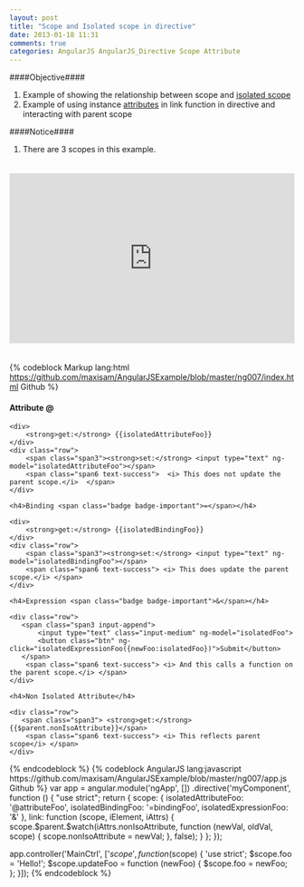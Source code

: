 ```yaml
---
layout: post
title: "Scope and Isolated scope in directive"
date: 2013-01-18 11:31
comments: true
categories: AngularJS AngularJS_Directive Scope Attribute
---
```


####Objective####
1. Example of showing the relationship between scope and [isolated scope][1]
2. Example of using instance [attributes][0] in link function in directive and interacting with parent scope

####Notice####
1. There are 3 scopes in this example.

<iframe style="margin: 20px 0; width: 100%; height: 300px" src="http://embed.plnkr.co/uQSLHhv6uz2mCdmtPWSg" frameborder="0" allowfullscreen="allowfullscreen"></iframe>

{% codeblock Markup lang:html https://github.com/maxisam/AngularJSExample/blob/master/ng007/index.html Github %}

<div data-my-component attribute-foo="{{foo}}" binding-foo="foo"
     isolated-expression-foo="updateFoo(newFoo)" non-iso-attribute="foo">
    <h4>Attribute <span class="badge badge-important">@</span></h4>

    <div>
        <strong>get:</strong> {{isolatedAttributeFoo}}
    </div>
    <div class="row">
        <span class="span3"><strong>set:</strong> <input type="text" ng-model="isolatedAttributeFoo"></span>
        <span class="span6 text-success">  <i> This does not update the parent scope.</i>  </span>
    </div>

    <h4>Binding <span class="badge badge-important">=</span></h4>

    <div>
        <strong>get:</strong> {{isolatedBindingFoo}}
    </div>
    <div class="row">
        <span class="span3"><strong>set:</strong> <input type="text" ng-model="isolatedBindingFoo"></span>
        <span class="span6 text-success"> <i> This does update the parent scope.</i> </span>
    </div>

    <h4>Expression <span class="badge badge-important">&</span></h4>

    <div class="row">
       <span class="span3 input-append">
           <input type="text" class="input-medium" ng-model="isolatedFoo">
           <button class="btn" ng-click="isolatedExpressionFoo({newFoo:isolatedFoo})">Submit</button>
       </span>
        <span class="span6 text-success"> <i> And this calls a function on the parent scope.</i> </span>
    </div>

    <h4>Non Isolated Attribute</h4>

    <div class="row">
       <span class="span3"> <strong>get:</strong> {{$parent.nonIsoAttribute}}</span>
        <span class="span6 text-success"> <i> This reflects parent scope</i> </span>
    </div>
</div>
{% endcodeblock %}
{% codeblock AngularJS  lang:javascript https://github.com/maxisam/AngularJSExample/blob/master/ng007/app.js Github %} 
var app = angular.module('ngApp', [])
    .directive('myComponent', function () {
        "use strict";
        return {
            scope: {
                isolatedAttributeFoo: '@attributeFoo',
                isolatedBindingFoo: '=bindingFoo',
                isolatedExpressionFoo: '&'
            },
            link: function (scope, iElement, iAttrs) {
                scope.$parent.$watch(iAttrs.nonIsoAttribute, function (newVal, oldVal, scope) {
                    scope.nonIsoAttribute = newVal;
                }, false);
            }
        };
    });

app.controller('MainCtrl', ['$scope', function ($scope) {
    'use strict';
    $scope.foo = 'Hello!';
    $scope.updateFoo = function (newFoo) {
        $scope.foo = newFoo;
    };
}]);
{% endcodeblock %}

[0]:http://docs.angularjs.org/api/ng.$compile.directive.Attributes
[1]:http://docs.angularjs.org/guide/directive
